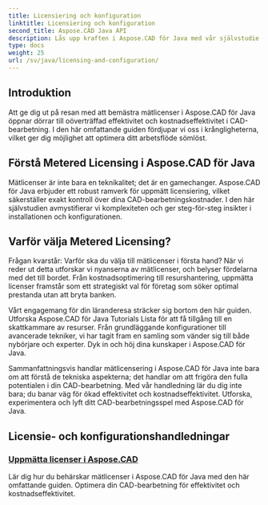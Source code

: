 ```yaml
---
title: Licensiering och konfiguration
linktitle: Licensiering och konfiguration
second_title: Aspose.CAD Java API
description: Lås upp kraften i Aspose.CAD för Java med vår självstudie för uppmätt licensiering. Optimera CAD-bearbetning effektivt och kostnadseffektivt för ökad produktivitet.
type: docs
weight: 25
url: /sv/java/licensing-and-configuration/
---
```

## Introduktion

Att ge dig ut på resan med att bemästra mätlicenser i Aspose.CAD för Java öppnar dörrar till oöverträffad effektivitet och kostnadseffektivitet i CAD-bearbetning. I den här omfattande guiden fördjupar vi oss i krångligheterna, vilket ger dig möjlighet att optimera ditt arbetsflöde sömlöst.

## Förstå Metered Licensing i Aspose.CAD för Java

Mätlicenser är inte bara en teknikalitet; det är en gamechanger. Aspose.CAD för Java erbjuder ett robust ramverk för uppmätt licensiering, vilket säkerställer exakt kontroll över dina CAD-bearbetningskostnader. I den här självstudien avmystifierar vi komplexiteten och ger steg-för-steg insikter i installationen och konfigurationen.

## Varför välja Metered Licensing?

Frågan kvarstår: Varför ska du välja till mätlicenser i första hand? När vi reder ut detta utforskar vi nyanserna av mätlicenser, och belyser fördelarna med det till bordet. Från kostnadsoptimering till resurshantering, uppmätta licenser framstår som ett strategiskt val för företag som söker optimal prestanda utan att bryta banken.

Vårt engagemang för din läranderesa sträcker sig bortom den här guiden. Utforska Aspose.CAD för Java Tutorials Lista för att få tillgång till en skattkammare av resurser. Från grundläggande konfigurationer till avancerade tekniker, vi har tagit fram en samling som vänder sig till både nybörjare och experter. Dyk in och höj dina kunskaper i Aspose.CAD för Java.

Sammanfattningsvis handlar mätlicensering i Aspose.CAD för Java inte bara om att förstå de tekniska aspekterna; det handlar om att frigöra den fulla potentialen i din CAD-bearbetning. Med vår handledning lär du dig inte bara; du banar väg för ökad effektivitet och kostnadseffektivitet. Utforska, experimentera och lyft ditt CAD-bearbetningsspel med Aspose.CAD för Java.
## Licensie- och konfigurationshandledningar
### [Uppmätta licenser i Aspose.CAD](./metered-licensing-in-aspose-cad/)
Lär dig hur du behärskar mätlicenser i Aspose.CAD för Java med den här omfattande guiden. Optimera din CAD-bearbetning för effektivitet och kostnadseffektivitet.